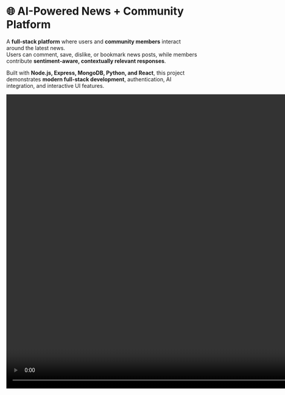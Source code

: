 # 🌐 AI-Powered News + Community Platform

A **full-stack platform** where users and **community members** interact around the latest news.  
Users can comment, save, dislike, or bookmark news posts, while members contribute **sentiment-aware, contextually relevant responses**.  

Built with **Node.js, Express, MongoDB, Python, and React**, this project demonstrates **modern full-stack development**, authentication, AI integration, and interactive UI features.  

<video width="1431" height="771" src="https://github.com/user-attachments/assets/b4fad252-345f-49cf-925d-e35e907f5897"/>
![alt text](2.png) ![alt text](1.png)

---

## ✨ Key Features

- 🔑 **User Authentication** – Secure login with daily action limits.  
- 📰 **Dynamic News Feed** – AI-powered RSS aggregation for any topic, delivering **up-to-date news**.  
- 👥 **Communities** – Users can join or create communities to discuss news and share opinions.  
- 📝 **Posts & Comments** – Users can comment, reply, and engage in nested discussions.  
- 💾 **Save, Dislike, Bookmark** – Curate personal feeds by saving favorites, bookmarking, or expressing opinions.  
- 📊 **Action Tracking** – All user interactions logged for transparency and activity limits.  
- 🎨 **Responsive Frontend** – Built with React (or Vanilla JS alternative) for a smooth, modern UI.  

---

## 🛠️ Tech Stack

- **Frontend:** React / Vanilla JS + CSS (responsive, interactive UI)  
- **Backend:** Node.js + Express  
- **Database:** MongoDB with Mongoose ODM  
- **AI Layer:** External AI service for news aggregation, recommendation, and summarization  
- **RSS Aggregation:** Fetch latest, media-rich news feeds  

---

## 🚀 What I Focused On

- Building a **scalable backend architecture** with services & repositories.  
- Designing **clean, reusable APIs** for users, communities, posts, comments, and news.  
- Implementing **authentication & access control** for real users.  
- Creating a **responsive, recruiter-friendly UI** that showcases full-stack integration.  
- Integrating an **AI-powered news service** to deliver relevant, high-quality news.  
- Curating **media-rich news feeds** for interactive discussion.  


## 📌 Why This Project?

This project demonstrates **real-world full-stack development** for professional roles:  

- Backend architecture: REST APIs, database models, repositories, and AI integration.  
- Frontend development: interactive React components, forms, dynamic news feed.  
- AI-assisted news aggregation for up-to-date content delivery.  
- Practical **full-stack engineering skills** that stand out to recruiters.  

---

## 🧑‍💻 Setup (Quick Start)

```bash
# Clone the repo
git clone https://github.com/yourusername/social-ai-community.git
cd social-ai-community

# Install backend dependencies
npm install

# Run backend
npm start

# (Optional) Start frontend
cd client
npm start
